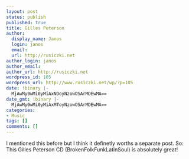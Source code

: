 ```yaml
---
layout: post
status: publish
published: true
title: Gilles Peterson
author:
  display_name: Janos
  login: janos
  email: 
  url: http://rusiczki.net
author_login: janos
author_email: 
author_url: http://rusiczki.net
wordpress_id: 105
wordpress_url: http://www.rusiczki.net/wp/?p=105
date: !binary |-
  MjAwMy0wMi0yMiAxNDoyNzowOSArMDEwMA==
date_gmt: !binary |-
  MjAwMy0wMi0yMiAxMToyNzowOSArMDEwMA==
categories:
- Music
tags: []
comments: []
---
```

<p>I mentioned this before but I think it definetly worths a separate post. So:<br />
This Gilles Peterson CD (BrokenFolkFunkLatinSoul) is absolutely great!</p>
